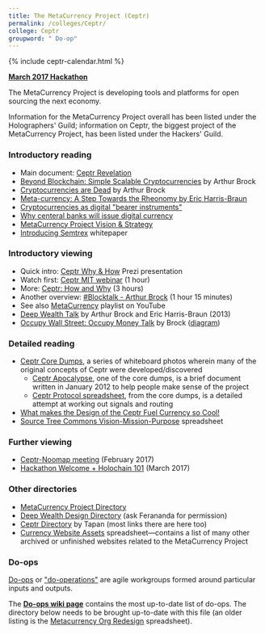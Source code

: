 ```yaml
---
title: The MetaCurrency Project (Ceptr)
permalink: /colleges/Ceptr/
college: Ceptr
groupword: " Do-op"
---
```

 {% include ceptr-calendar.html %}
 
**[March 2017 Hackathon](http://ceptr.org/hackathons.html)**

The MetaCurrency Project is developing tools and platforms for open sourcing the next economy.

Information for the MetaCurrency Project overall has been listed under the Holographers' Guild; information on Ceptr, the biggest project of the MetaCurrency Project, has been listed under the Hackers' Guild.

### Introductory reading
* Main document: [Ceptr Revelation](https://docs.google.com/document/d/1Line362Wm0zMOZcEZMqPYfHqNS4XIVyVsP7SS_4jE2o/edit#heading=h.ee3qi5eixr98)
* [Beyond Blockchain: Simple Scalable Cryptocurrencies](https://medium.com/metacurrency-project/beyond-blockchain-simple-scalable-cryptocurrencies-1eb7aebac6ae#.q7tqxi61o) by Arthur Brock
* [Cryptocurrencies are Dead](https://medium.com/metacurrency-project/cryptocurrencies-are-dead-d4223154d783#.gj915zibo) by Arthur Brock
* [Meta-currency: A Step Towards the Rheonomy by Eric Harris-Braun](https://blogs.harvard.edu/lawlab/2009/07/01/meta-currency-a-step-towards-the-rheonomy-by-eric-harris-braun/)
* [Cryptocurrencies as digital "bearer instruments"](https://medium.com/@artbrock/cryptocurrencies-as-digital-bearer-instruments-fa6ec01ee4fc#.lvygt25fl)
* [Why centeral banks will issue digital currency](https://medium.com/chain-inc/why-central-banks-will-issue-digital-currency-5fd9c1d3d8a2#.4yvu0cbwb)
* [MetaCurrency Project Vision & Strategy](http://metacurrency.org/portfolio-item/metacurrency-project-vision-strategy/)
* [Introducing Semtrex](https://www.codeproject.com/articles/894188/introducing-semtrex) whitepaper

### Introductory viewing
* Quick intro: [Ceptr Why & How](https://prezi.com/raptqxuputwp/ceptr-tech-overview/) Prezi presentation
* Watch first: [Ceptr MIT webinar](http://ceptr.org/2015/09/24/mitkit-ceptr-webinar/) (1 hour)
* More: [Ceptr: How and Why](https://www.youtube.com/watch?v=Y9ZhswdOm14) (3 hours)
* Another overview: [#Blocktalk - Arthur Brock](https://www.youtube.com/watch?v=2ppk_mJxckg&app=desktop) (1 hour 15 minutes)
* See also [MetaCurrency](https://www.youtube.com/playlist?list=PLF35F5FA98C7DBB65) playlist on YouTube
* [Deep Wealth Talk](https://vimeo.com/66000237) by Arthur Brock and Eric Harris-Braun (2013)
* [Occupy Wall Street: Occupy Money Talk](http://metacurrency.org/portfolio-item/occupy-wall-street-occupy-money-talk/) by 
Brock ([diagram](http://metacurrency.org/portfolio-item/living-systems-model-of-wealth/))

### Detailed reading
* [Ceptr Core Dumps](http://ceptr.wagn.org/Our_Core_Dumps), a series of whiteboard photos wherein many of the original concepts of Ceptr were developed/discovered
    * [Ceptr Apocalypse](https://docs.google.com/document/d/1b2sS4eYR5ShVtcVmPdOMUlVIp26fwSqkZBoepzMdzrU/edit), one of the core dumps, is a brief document written in January 2012 to help people make sense of the project
    * [Ceptr Protocol spreadsheet](https://docs.google.com/spreadsheet/ccc?key=0AhkYjq_pxsGadFRrOGRLOHJ1XzBTZkRDUUJCYndFYnc#gid=0), from the core dumps, is a detailed attempt at working out signals and routing
* [What makes the Design of the Ceptr Fuel Currency so Cool!](https://docs.google.com/document/d/1zchqaIR1QPOFUVBXd4ryamwyrNVRE0VztC62pOho6Rw/edit?usp=sharing)
* [Source Tree Commons Vision-Mission-Purpose](https://docs.google.com/spreadsheets/d/1tXzW1AudRPByzkRTIjBkSyVvSiyqKa-_OvB8n0ZaAIM/edit?usp=sharing) spreadsheet

### Further viewing
* [Ceptr-Noomap meeting](https://vimeo.com/204427475) (February 2017)
* [Hackathon Welcome + Holochain 101](https://www.youtube.com/watch?v=-RyFJWK4mhI&feature=youtu.be) (March 2017)

### Other directories
* [MetaCurrency Project Directory](https://www.diigo.com/outliner/akj0wb/MC-website?key=o5scr4dt8q)
* [Deep Wealth Design Directory](https://www.diigo.com/o/akjcbn/DWD%20workshop) (ask Ferananda for permission)
* [Ceptr Directory](https://sites.google.com/a/cornell.edu/ceptr/orientation) by Tapan (most links there are here too)
* [Currency Website Assets](https://docs.google.com/spreadsheets/d/1tCIAykiIdiJ3bAOC4TRNfBFrGrVctfzWm5CGzfNC_ac/edit) spreadsheet—contains a list of many other archived or unfinished websites related to the MetaCurrency Project

### Do-ops
[Do-ops](https://github.com/metacurrency/ceptr-org/wiki) or ["do-operations"](https://www.youtube.com/watch?v=SBgQezOF8kY&index=7&list=PL2t8WTXg8nxNHwndQbud_g5RjTGRSiP73) are agile workgroups formed around particular inputs and outputs.

The **[Do-ops wiki page](https://github.com/metacurrency/ceptr-org/wiki/Do-ops)** contains the most up-to-date list of do-ops. The directory below needs to be brought up-to-date with this file (an older listing is the [Metacurrency Org Redesign](https://docs.google.com/spreadsheets/d/1Z03Dqbkq91oFlpsNFAGoIGwehq44jcXY1MgHelu_kjE/edit#gid=0) spreadsheet).

